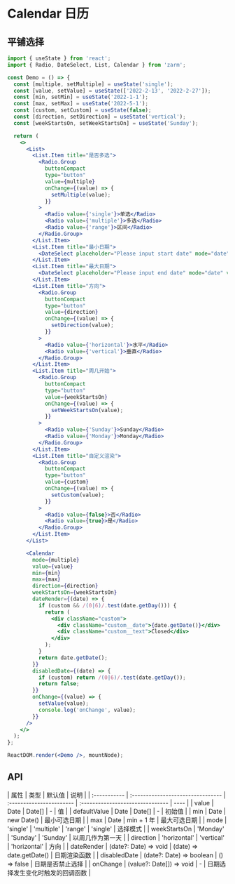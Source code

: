 # Calendar 日历

## 平铺选择

```jsx
import { useState } from 'react';
import { Radio, DateSelect, List, Calendar } from 'zarm';

const Demo = () => {
  const [multiple, setMultiple] = useState('single');
  const [value, setValue] = useState(['2022-2-13', '2022-2-27']);
  const [min, setMin] = useState('2022-1-1');
  const [max, setMax] = useState('2022-5-1');
  const [custom, setCustom] = useState(false);
  const [direction, setDirection] = useState('vertical');
  const [weekStartsOn, setWeekStartsOn] = useState('Sunday');

  return (
    <>
      <List>
        <List.Item title="是否多选">
          <Radio.Group
            buttonCompact
            type="button"
            value={multiple}
            onChange={(value) => {
              setMultiple(value);
            }}
          >
            <Radio value={'single'}>单选</Radio>
            <Radio value={'multiple'}>多选</Radio>
            <Radio value={'range'}>区间</Radio>
          </Radio.Group>
        </List.Item>
        <List.Item title="最小日期">
          <DateSelect placeholder="Please input start date" mode="date" value={min} onOk={setMin} />
        </List.Item>
        <List.Item title="最大日期">
          <DateSelect placeholder="Please input end date" mode="date" value={max} onOk={setMax} />
        </List.Item>
        <List.Item title="方向">
          <Radio.Group
            buttonCompact
            type="button"
            value={direction}
            onChange={(value) => {
              setDirection(value);
            }}
          >
            <Radio value={'horizontal'}>水平</Radio>
            <Radio value={'vertical'}>垂直</Radio>
          </Radio.Group>
        </List.Item>
        <List.Item title="周几开始">
          <Radio.Group
            buttonCompact
            type="button"
            value={weekStartsOn}
            onChange={(value) => {
              setWeekStartsOn(value);
            }}
          >
            <Radio value={'Sunday'}>Sunday</Radio>
            <Radio value={'Monday'}>Monday</Radio>
          </Radio.Group>
        </List.Item>
        <List.Item title="自定义渲染">
          <Radio.Group
            buttonCompact
            type="button"
            value={custom}
            onChange={(value) => {
              setCustom(value);
            }}
          >
            <Radio value={false}>否</Radio>
            <Radio value={true}>是</Radio>
          </Radio.Group>
        </List.Item>
      </List>

      <Calendar
        mode={multiple}
        value={value}
        min={min}
        max={max}
        direction={direction}
        weekStartsOn={weekStartsOn}
        dateRender={(date) => {
          if (custom && /(0|6)/.test(date.getDay())) {
            return (
              <div className="custom">
                <div className="custom__date">{date.getDate()}</div>
                <div className="custom__text">Closed</div>
              </div>
            );
          }
          return date.getDate();
        }}
        disabledDate={(date) => {
          if (custom) return /(0|6)/.test(date.getDay());
          return false;
        }}
        onChange={(value) => {
          setValue(value);
          console.log('onChange', value);
        }}
      />
    </>
  );
};

ReactDOM.render(<Demo />, mountNode);
```

## API

| 属性         | 类型                              | 默认值                   | 说明                             |
| :----------- | :-------------------------------- | :----------------------- | :------------------------------- | ---- |
| value        | Date \| Date[]                    | -                        | 值                               |
| defaultValue | Date \| Date[]                    | -                        | 初始值                           |
| min          | Date                              | new Date()               | 最小可选日期                     |
| max          | Date                              | min + 1 年               | 最大可选日期                     |
| mode         | 'single' \| 'multiple' \| 'range' | 'single'                 | 选择模式                         |
| weekStartsOn | 'Monday' \| 'Sunday'              | 'Sunday'                 | 以周几作为第一天                 |
| direction    | 'horizontal'                      | 'vertical'               | 'horizontal'                     | 方向 |
| dateRender   | (date?: Date) => void             | (date) => date.getDate() | 日期渲染函数                     |
| disabledDate | (date?: Date) => boolean          | () => false              | 日期是否禁止选择                 |
| onChange     | (value?: Date[]) => void          | -                        | 日期选择发生变化时触发的回调函数 |
